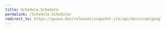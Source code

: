 ```yaml
---
title: Schedule.Schedule
permalink: /Schedule.Schedule/
redirect_to: https://guava.dev/releases/snapshot-jre/api/docs/com/google/common/util/concurrent/AbstractScheduledService.CustomScheduler.Schedule.html#Schedule-long-java.util.concurrent.TimeUnit-
---
```

